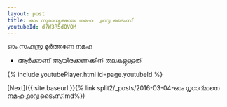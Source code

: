 ```yaml
---
layout: post
title: ഓം സുരാധ്യക്ഷായ നമഹ  ൧൦൮ ടൈംസ്
youtubeId: d7W3R5dQVQM
---
```

 
 
 ഓം സഹസ്ര മൂർത്തണേ നമഹ 
 
 -  ആർക്കാണ് ആയിരക്കണക്കിന് തലകളുള്ളത് 
 
  
 
  
 
 
 
 
 
 


{% include youtubePlayer.html id=page.youtubeId %}
 
[Next]({{ site.baseurl }}{% link  split2/_posts/2016-03-04-ഓം ധൃഠാറ്മാനെ നമഹ ൧൦൮ ടൈംസ്.md%})
 
